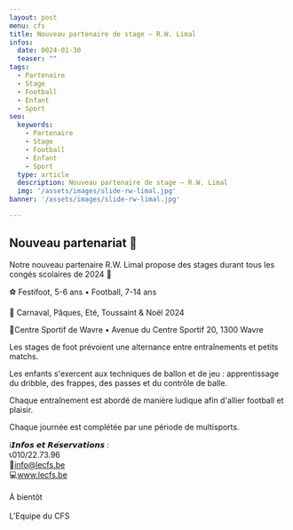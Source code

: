 ```yaml
---
layout: post
menu: cfs
title: Nouveau partenaire de stage – R.W. Limal
infos:
  date: 0024-01-30
  teaser: ""
tags:
  - Partenaire
  - Stage
  - Football
  - Enfant
  - Sport
seo:
  keywords:
    - Partenaire
    - Stage
    - Football
    - Enfant
    - Sport
  type: article
  description: Nouveau partenaire de stage – R.W. Limal
  img: '/assets/images/slide-rw-limal.jpg'
banner: '/assets/images/slide-rw-limal.jpg'

---
```


## Nouveau partenariat 🥳

Notre nouveau partenaire R.W. Limal propose des stages durant tous les congés scolaires de 2024 🤩

⚽ Festifoot, 5-6 ans • Football, 7-14 ans

📅 Carnaval, Pâques, Eté, Toussaint & Noël 2024

📍Centre Sportif de Wavre • Avenue du Centre Sportif 20, 1300 Wavre

Les stages de foot prévoient une alternance entre entraînements et petits matchs.

Les enfants s'exercent aux techniques de ballon et de jeu : apprentissage du dribble, des frappes, des passes et du contrôle de balle. 

Chaque entraînement est abordé de manière ludique afin d'allier football et plaisir.

Chaque journée est complétée par une période de multisports.

ℹ️𝙄𝙣𝙛𝙤𝙨 𝙚𝙩 𝙍𝙚́𝙨𝙚𝙧𝙫𝙖𝙩𝙞𝙤𝙣𝙨 :<br>
📞010/22.73.96<br>
📧info@lecfs.be<br>
💻www.lecfs.be<br>
<br>
À bientôt<br><br>
L’Equipe du CFS